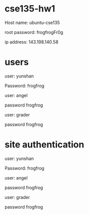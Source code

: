# cse135-hw1

Host name: ubuntu-cse135

root password: frogfrogFr0g

ip address: 143.198.140.58

# users 

user: yunshan

Password: frogfrog

user: angel 

password frogfrog

user: grader

password frogfrog


# site authentication 

user: yunshan

Password: frogfrog

user: angel 

password frogfrog

user: grader

password frogfrog

